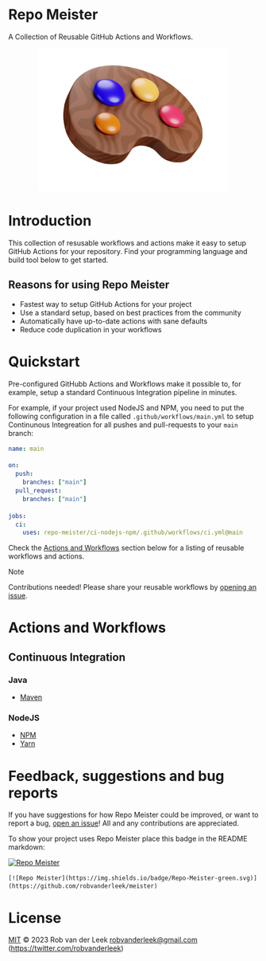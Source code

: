 # Repo Meister

A Collection of Reusable GitHub Actions and Workflows.

<div align="center">
  <img src="docs/repo-meister-logo.png" width="384"/>
</div>

# Introduction

This collection of resusable workflows and actions make it easy to setup GitHub Actions for your repository. Find your programming language and build tool below to get started.

## Reasons for using Repo Meister

- Fastest way to setup GitHub Actions for your project
- Use a standard setup, based on best practices from the community
- Automatically have up-to-date actions with sane defaults
- Reduce code duplication in your workflows

# Quickstart

Pre-configured GitHubb Actions and Workflows make it possible to, for example, setup a standard Continuous Integration pipeline in minutes.

For example, if your project used NodeJS and NPM, you need to put the following configuration in a file called `.github/workflows/main.yml` to setup Continunous Integreation for all pushes and pull-requests to your `main` branch:

```yaml
name: main

on:
  push:
    branches: ["main"]
  pull_request:
    branches: ["main"]

jobs:
  ci:
    uses: repo-meister/ci-nodejs-npm/.github/workflows/ci.yml@main
```

Check the [Actions and Workflows](#actions-and-workflows) section below for a listing of reusable workflows and actions.

> [!NOTE]
> Contributions needed! Please share your reusable workflows by [opening an issue](https://github.com/robvanderleek/repo-meister/issues/new).

# Actions and Workflows

## Continuous Integration

### Java

- [Maven](https://github.com/repo-meister-actions/ci-java-maven#readme)

### NodeJS

- [NPM](https://github.com/repo-meister-actions/ci-nodejs-npm#readme)
- [Yarn](https://github.com/repo-meister-actions/ci-nodejs-yarn#readme)

# Feedback, suggestions and bug reports

If you have suggestions for how Repo Meister could be improved, or want to report
a bug, [open an issue](https://github.com/robvanderleek/repomeister/issues)! All
and any contributions are appreciated.

To show your project uses Repo Meister place this badge in the README markdown:

[![Repo Meister](https://img.shields.io/badge/Repo-Meister-green.svg)](https://github.com/robvanderleek/repo-meister)

```
[![Repo Meister](https://img.shields.io/badge/Repo-Meister-green.svg)](https://github.com/robvanderleek/meister)
```

# License

[MIT](LICENSE) © 2023 Rob van der Leek <robvanderleek@gmail.com>
(https://twitter.com/robvanderleek)
